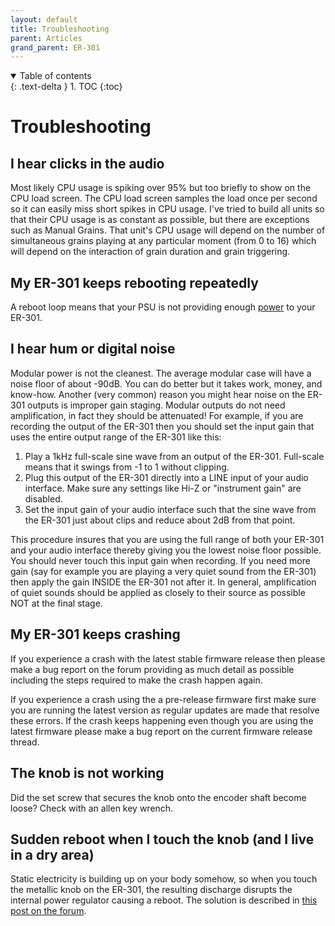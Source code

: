 ```yaml
---
layout: default
title: Troubleshooting
parent: Articles
grand_parent: ER-301
---
```


<details open markdown="block">
  <summary>
    Table of contents
  </summary>
  {: .text-delta }
1. TOC
{:toc}
</details>

# Troubleshooting 

## I hear clicks in the audio 

Most likely CPU usage is spiking over 95% but too briefly to show on the CPU load screen. The CPU load screen samples the load once per second so it can easily miss short spikes in CPU usage. I've tried to build all units so that their CPU usage is as constant as possible, but there are exceptions such as Manual Grains. That unit's CPU usage will depend on the number of simultaneous grains playing at any particular moment (from 0 to 16) which will depend on the interaction of grain duration and grain triggering.

## My ER-301 keeps rebooting repeatedly 

A reboot loop means that your PSU is not providing enough [power](/er-301/behind-panel/power) to your ER-301.

## I hear hum or digital noise 

Modular power is not the cleanest.  The average modular case will have a noise floor of about -90dB.  You can do better but it takes work, money, and know-how.  Another (very common) reason you might hear noise on the ER-301 outputs is improper gain staging.  Modular outputs do not need amplification, in fact they should be attenuated!  For example, if you are recording the output of the ER-301 then you should set the input gain that uses the entire output range of the ER-301 like this:

1. Play a 1kHz full-scale sine wave from an output of the ER-301.  Full-scale means that it swings from -1 to 1 without clipping.
1. Plug this output of the ER-301 directly into a LINE input of your audio interface.  Make sure any settings like Hi-Z or "instrument gain" are disabled.  
1. Set the input gain of your audio interface such that the sine wave from the ER-301 just about clips and reduce about 2dB from that point.

This procedure insures that you are using the full range of both your ER-301 and your audio interface thereby giving you the lowest noise floor possible.  You should never touch this input gain when recording.  If you need more gain (say for example you are playing a very quiet sound from the ER-301) then apply the gain INSIDE the ER-301 not after it.  In general, amplification of quiet sounds should be applied as closely to their source as possible NOT at the final stage.

## My ER-301 keeps crashing 

If you experience a crash with the latest stable firmware release then please make a bug report on the forum providing as much detail as possible including the steps required to make the crash happen again.

If you experience a crash using the a pre-release firmware first make sure you are running the latest version as regular updates are made that resolve these errors. If the crash keeps happening even though you are using the latest firmware please make a bug report on the current firmware release thread.

## The knob is not working 

Did the set screw that secures the knob onto the encoder shaft become loose?  Check with an allen key wrench.

## Sudden reboot when I touch the knob (and I live in a dry area)

Static electricity is building up on your body somehow, so when you touch the metallic knob on the ER-301, the resulting discharge disrupts the internal power regulator causing a reboot.  The solution is described in [this post on the forum](https://forum.orthogonaldevices.com/t/sudden-restart-of-module/1429/25?u=odevices).
